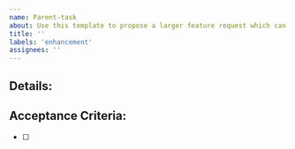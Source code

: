 ```yaml
---
name: Parent-task
about: Use this template to propose a larger feature request which can be broken down into smaller child tasks.
title: ''
labels: 'enhancement'
assignees: ''
---
```


## Details:


## Acceptance Criteria:
- [ ] #
